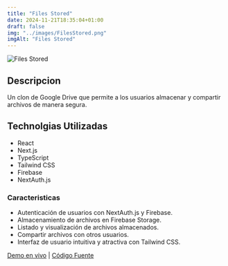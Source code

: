 ```yaml
---
title: "Files Stored"
date: 2024-11-21T18:35:04+01:00
draft: false
img: "../images/FilesStored.png"
imgAlt: "Files Stored"
---
```


![Files Stored](../images/FilesStored.png)

## Descripcion

Un clon de Google Drive que permite a los usuarios almacenar y compartir archivos de manera segura.

## Technolgias Utilizadas

-   React
-   Next.js
-   TypeScript
-   Tailwind CSS
-   Firebase
-   NextAuth.js

### Caracteristicas

-   Autenticación de usuarios con NextAuth.js y Firebase.
-   Almacenamiento de archivos en Firebase Storage.
-   Listado y visualización de archivos almacenados.
-   Compartir archivos con otros usuarios.
-   Interfaz de usuario intuitiva y atractiva con Tailwind CSS.

[Demo en vivo](https://drive.loseardes77.com/) | [Código Fuente](https://github.com/LOSEARDES77/Files-Stored)
